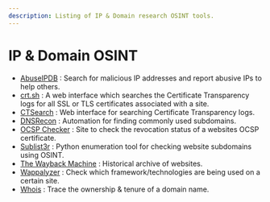 ```yaml
---
description: Listing of IP & Domain research OSINT tools.
---
```


# IP & Domain OSINT

* [AbuseIPDB](https://www.abuseipdb.com/) : Search for malicious IP addresses and report abusive IPs to help others.
* [crt.sh](https://crt.sh/) :  A web interface which searches the Certificate Transparency logs for all SSL or TLS certificates associated with a site.
* [CTSearch](https://ui.ctsearch.entrust.com/ui/ctsearchui) : Web interface for searching Certificate Transparency logs.
* [DNSRecon](https://github.com/darkoperator/dnsrecon) : Automation for finding commonly used subdomains.
* [OCSP Checker](https://certificatetools.com/ocsp-checker) : Site to check the revocation status of a websites OCSP certificate.
* [Sublist3r](https://github.com/aboul3la/Sublist3r) : Python enumeration tool for checking website subdomains using OSINT.
* [The Wayback Machine](https://archive.org/) : Historical archive of websites.
* [Wappalyzer](https://www.wappalyzer.com/) : Check which framework/technologies are being used on a certain site.
* [Whois](https://www.whois.com/whois) : Trace the ownership & tenure of a domain name.
